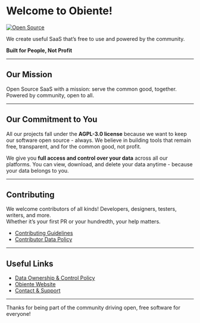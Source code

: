 # Welcome to Obiente!

[![Open Source](https://img.shields.io/badge/Open%20Source-AGPLv3-brightgreen)](https://www.gnu.org/licenses/agpl-3.0)

We create useful SaaS that’s free to use and powered by the community.

**Built for People, Not Profit**

---

## Our Mission

Open Source SaaS with a mission: serve the common good, together.  
Powered by community, open to all.

---

## Our Commitment to You

All our projects fall under the **AGPL-3.0 license** because we want to keep our software open source - always. We believe in building tools that remain free, transparent, and for the common good, not profit.

We give you **full access and control over your data** across all our platforms. You can view, download, and delete your data anytime - because your data belongs to you.

---

## Contributing

We welcome contributors of all kinds! Developers, designers, testers, writers, and more.  
Whether it’s your first PR or your hundredth, your help matters.

- [Contributing Guidelines](https://github.com/obiente/.github/blob/main/CONTRIBUTING.md)
- [Contributor Data Policy](https://github.com/obiente/policies/blob/main/CONTRIBUTING-DATA.md)

---

## Useful Links
- [Data Ownership & Control Policy](https://github.com/obiente/policies/blob/main/DATA_POLICY.md)  
- [Obiente Website](https://obiente.com)  
- [Contact & Support](mailto:support@obiente.com)  

---

Thanks for being part of the community driving open, free software for everyone!
